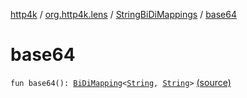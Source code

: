 [http4k](../../index.md) / [org.http4k.lens](../index.md) / [StringBiDiMappings](index.md) / [base64](./base64.md)

# base64

`fun base64(): `[`BiDiMapping`](../-bi-di-mapping/index.md)`<`[`String`](https://kotlinlang.org/api/latest/jvm/stdlib/kotlin/-string/index.html)`, `[`String`](https://kotlinlang.org/api/latest/jvm/stdlib/kotlin/-string/index.html)`>` [(source)](https://github.com/http4k/http4k/blob/master/http4k-core/src/main/kotlin/org/http4k/lens/BiDiMapping.kt#L66)